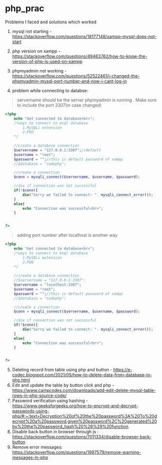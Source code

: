 # php_prac



Problems I faced and solutions which worked

1. mysql not starting - https://stackoverflow.com/questions/18177148/xampp-mysql-does-not-start <br>
2. php version on xampp - https://stackoverflow.com/questions/49463762/how-to-know-the-version-of-php-is-used-on-xampp <br>
3. phpmyadmin not working - https://stackoverflow.com/questions/52522461/i-changed-the-phpmyadmin-mysql-port-number-and-now-i-cant-log-in <br>

4. problem while connecting to databse:
> servername should be the server phpmyadmin is running . Make sure to include the port 3307(in case changed)
```php
<?php
    echo "Get connected to database<br>";
    /*ways to connect to msql database
        1.MySQLi extension
        2.PDO
    */
    
    //create a database connection
    $servername = "127.0.0.1:3307";//default
    $username = "root";
    $password = "";//this is default password of xampp
    //$database = "codephp";

    //create a connection
    $conn = mysqli_connect($servername, $username, $password);

    //die if connection was not successful
    if(!$conn){
        die("Sorry we failed to connect: ". mysqli_connect_error());
    }
    else{
        echo "Connection was successful<br>";
    }


?>
```

>adding port number after localhost is another way
```php
<?php
    echo "Get connected to database<br>";
    /*ways to connect to msql database
        1.MySQLi extension
        2.PDO
    */
    
    //create a database connection
    //$servername = "127.0.0.1:3307";
    $servername = "localhost:3307";
    $username = "root";
    $password = "";//this is default password of xampp
    //$database = "codephp";

    //create a connection
    $conn = mysqli_connect($servername, $username, $password);

    //die if connection was not successful
    if(!$conn){
        die("Sorry we failed to connect: ". mysqli_connect_error());
    }
    else{
        echo "Connection was successful<br>";
    }


?>
```
5. Deleting record from table using php and button - https://e-codec.blogspot.com/2021/05/how-to-delete-data-from-database-in-php.html </br>
6. Edit and update the table by button click and php - https://www.campcodes.com/downloads/add-edit-delete-mysql-table-rows-in-php-source-code/ </br>
7. Password verification using hashing - https://www.geeksforgeeks.org/how-to-encrypt-and-decrypt-passwords-using-php/#:~:text=Decryption%20of%20the%20password%3A%20To%20decrypt%20a%20password,given%20password%2C%20generated%20by%20the%20password_hash%20%28%29%20function. </br>
8. Disable back button in browser through js : https://stackoverflow.com/questions/7011334/disable-browser-back-button </br>
9. Remove error messages: https://stackoverflow.com/questions/1987579/remove-warning-messages-in-php
